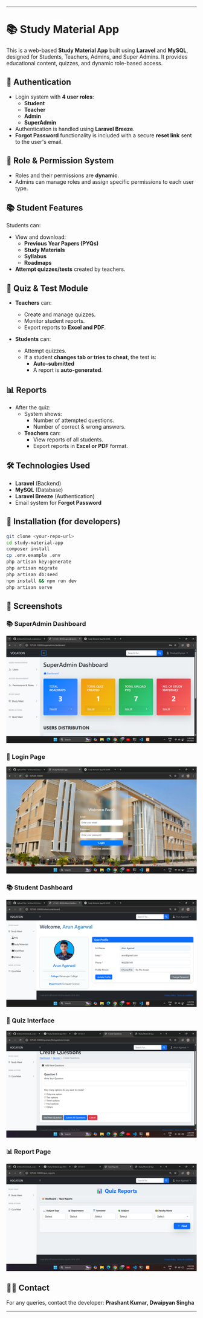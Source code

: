 

---

# 📚 Study Material App

This is a web-based **Study Material App** built using **Laravel** and **MySQL**, designed for Students, Teachers, Admins, and Super Admins. It provides educational content, quizzes, and dynamic role-based access.

## 🔑 Authentication

- Login system with **4 user roles**:
  - **Student**
  - **Teacher**
  - **Admin**
  - **SuperAdmin**
- Authentication is handled using **Laravel Breeze**.
- **Forgot Password** functionality is included with a secure **reset link** sent to the user's email.

## 🔐 Role & Permission System

- Roles and their permissions are **dynamic**.
- Admins can manage roles and assign specific permissions to each user type.

## 📚 Student Features

Students can:
- View and download:
  - **Previous Year Papers (PYQs)**
  - **Study Materials**
  - **Syllabus**
  - **Roadmaps**
- **Attempt quizzes/tests** created by teachers.

## 🧪 Quiz & Test Module

- **Teachers** can:
  - Create and manage quizzes.
  - Monitor student reports.
  - Export reports to **Excel and PDF**.

- **Students** can:
  - Attempt quizzes.
  - If a student **changes tab or tries to cheat**, the test is:
    - **Auto-submitted**
    - A report is **auto-generated**.

## 📊 Reports

- After the quiz:
  - System shows:
    - Number of attempted questions.
    - Number of correct & wrong answers.
  - **Teachers** can:
    - View reports of all students.
    - Export reports in **Excel or PDF** format.

## 🛠️ Technologies Used

- **Laravel** (Backend)
- **MySQL** (Database)
- **Laravel Breeze** (Authentication)
- Email system for **Forgot Password**

## 📎 Installation (for developers)

```bash
git clone <your-repo-url>
cd study-material-app
composer install
cp .env.example .env
php artisan key:generate
php artisan migrate
php artisan db:seed
npm install && npm run dev
php artisan serve
```

## 📸 Screenshots

### 📚 SuperAdmin Dashboard
![Superadmin Dashboard](public/assets/screenshots/superadmin_dashboard.png)

### 🔐 Login Page
![Login Page](public/assets/screenshots/login.png)


### 📚 Student Dashboard
![Student Dashboard](public/assets/screenshots/student_dashboard.png)

### 🧪 Quiz Interface
![Quiz Interface](public/assets/screenshots/quiz.png)

### 📊 Report Page
![Report Page](public/assets/screenshots/report.png)

## 🙋‍♂️ Contact

For any queries, contact the developer: **Prashant Kumar, Dwaipyan Singha**

---
